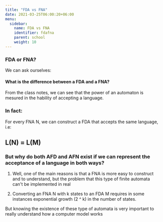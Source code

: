 ```yaml
---
title: "FDA vs FNA"
date: 2021-03-25T06:00:20+06:00
menu:
  sidebar:
    name: FDA vs FNA
    identifier: fdafna
    parent: school
    weight: 10
---
```

### FDA or FNA?
We can ask ourselves:
#### What is the difference between a FDA and a FNA?

From the class notes, we can see that the power of an automaton is mesured in the hability of accepting a language.

### In fact:
For every FNA N, we can construct a FDA that accepts the same language, i.e:

## L(N) = L(M)


### But why do both AFD and AFN exist if we can represent the acceptance of a language in both ways? 

1. Well, one of the main reasons is that a FNA is more easy to construct and to understand, but the problem that this type of finite automata can't be implemented in real 

2. Converting an FNA N with k states to an FDA M requires in some instances exponential growth (2 ^ k) in the number of states.

But knowing the existence of these type of automata is very important to really understand how a computer model works
